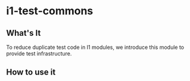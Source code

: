 i1-test-commons
=================

## What's It

To reduce duplicate test code in I1 modules, we introduce this module to provide test infrastructure.

## How to use it
